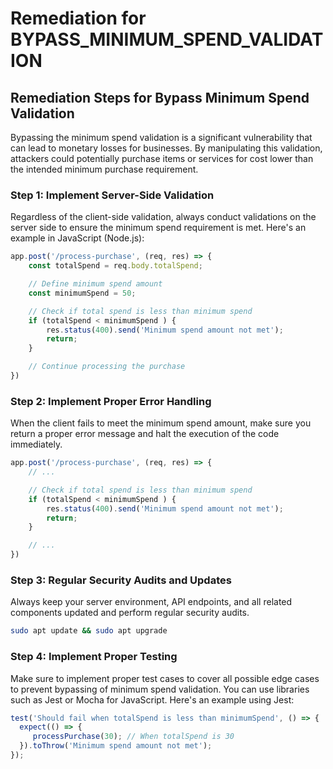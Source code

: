 # Remediation for BYPASS_MINIMUM_SPEND_VALIDATION

## Remediation Steps for Bypass Minimum Spend Validation

Bypassing the minimum spend validation is a significant vulnerability that can lead to monetary losses for businesses. By manipulating this validation, attackers could potentially purchase items or services for cost lower than the intended minimum purchase requirement.

### Step 1: Implement Server-Side Validation
Regardless of the client-side validation, always conduct validations on the server side to ensure the minimum spend requirement is met. Here's an example in JavaScript (Node.js):

```javascript
app.post('/process-purchase', (req, res) => {
    const totalSpend = req.body.totalSpend;

    // Define minimum spend amount
    const minimumSpend = 50;

    // Check if total spend is less than minimum spend
    if (totalSpend < minimumSpend ) {
        res.status(400).send('Minimum spend amount not met');
        return;
    }

    // Continue processing the purchase
})
```

### Step 2: Implement Proper Error Handling
When the client fails to meet the minimum spend amount, make sure you return a proper error message and halt the execution of the code immediately.

```javascript
app.post('/process-purchase', (req, res) => {
    // ...

    // Check if total spend is less than minimum spend
    if (totalSpend < minimumSpend ) {
        res.status(400).send('Minimum spend amount not met');
        return;
    }

    // ...
})
```

### Step 3: Regular Security Audits and Updates
Always keep your server environment, API endpoints, and all related components updated and perform regular security audits.

```bash
sudo apt update && sudo apt upgrade
```

### Step 4: Implement Proper Testing
Make sure to implement proper test cases to cover all possible edge cases to prevent bypassing of minimum spend validation. You can use libraries such as Jest or Mocha for JavaScript. Here's an example using Jest:

```javascript
test('Should fail when totalSpend is less than minimumSpend', () => {
  expect(() => {
     processPurchase(30); // When totalSpend is 30
  }).toThrow('Minimum spend amount not met');
});
```